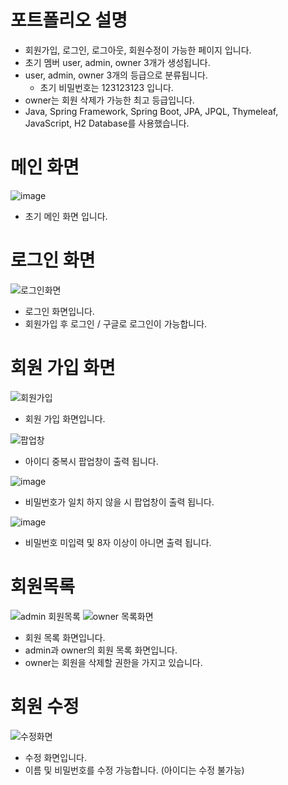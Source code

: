 # 포트폴리오 설명
- 회원가입, 로그인, 로그아웃, 회원수정이 가능한 페이지 입니다.
- 초기 멤버 user, admin, owner 3개가 생성됩니다.
- user, admin, owner 3개의 등급으로 분류됩니다.
   - 초기 비밀번호는 123123123 입니다.
- owner는 회원 삭제가 가능한 최고 등급입니다.
- Java, Spring Framework, Spring Boot, JPA, JPQL, Thymeleaf, JavaScript, H2 Database를 사용했습니다.

# 메인 화면
![image](https://github.com/user-attachments/assets/4a09f339-9847-4afd-add4-f4f577c236a4)
- 초기 메인 화면 입니다.

# 로그인 화면 
![로그인화면](https://github.com/user-attachments/assets/17524ac5-9896-453e-b8d9-c82e71d1d896)
- 로그인 화면입니다.
- 회원가입 후 로그인 / 구글로 로그인이 가능합니다.

# 회원 가입 화면
![회원가입](https://github.com/user-attachments/assets/6d8945a7-bc0e-4e5b-b3e3-ed8ee55ca5af)
- 회원 가입 화면입니다.

![팝업창](https://github.com/user-attachments/assets/e9213d46-19b1-4ef6-b106-c59e54e9d59f)
- 아이디 중복시 팝업창이 출력 됩니다.

![image](https://github.com/user-attachments/assets/fb6b9460-e85f-4648-bd19-55ff6b9cd3d1)
- 비밀번호가 일치 하지 않을 시 팝업창이 출력 됩니다.

![image](https://github.com/user-attachments/assets/2d2dc25a-cbbc-4462-8a45-cd2ddff09a22)
- 비밀번호 미입력 및 8자 이상이 아니면 출력 됩니다.

# 회원목록
![admin 회원목록](https://github.com/user-attachments/assets/7246082b-3f8c-422f-98bf-b7ac50abaeb6)
![owner 목록화면](https://github.com/user-attachments/assets/3e769e72-2387-4bc9-bc48-0442bf167237)
- 회원 목록 화면입니다.
- admin과 owner의 회원 목록 화면입니다.
- owner는 회원을 삭제할 권한을 가지고 있습니다.

# 회원 수정
![수정화면](https://github.com/user-attachments/assets/00272eac-c77d-43e0-9285-100c66148719)
- 수정 화면입니다.
- 이름 및 비밀번호를 수정 가능합니다. (아이디는 수정 불가능)



